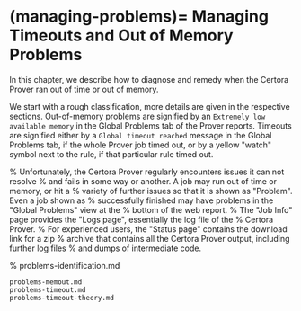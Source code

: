 (managing-problems)=
Managing Timeouts and Out of Memory Problems
============================================

In this chapter, we describe how to diagnose and remedy when the Certora Prover
ran out of time or out of memory.

We start with a rough classification, more details are given in the respective
sections. Out-of-memory problems are signified by an 
`Extremely low available memory` in the Global Problems tab of the Prover reports. 
Timeouts are signified either by a `Global timeout reached` message in the Global 
Problems tab, if the whole Prover job timed out, or by a yellow "watch" symbol next 
to the rule, if that particular rule timed out.

% Unfortunately, the Certora Prover regularly encounters issues it can not resolve
% and fails in some way or another. A job may run out of time or memory, or hit a
% variety of further issues so that it is shown as "Problem". Even a job shown as
% successfully finished may have problems in the "Global Problems" view at the
% bottom of the web report.
% The "Job Info" page provides the "Logs page", essentially the log file of the
% Certora Prover.
% For experienced users, the "Status page" contains the download link for a zip
% archive that contains all the Certora Prover output, including further log files
% and dumps of intermediate code.


% problems-identification.md

```{toctree}
problems-memout.md
problems-timeout.md
problems-timeout-theory.md
```




